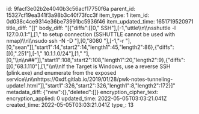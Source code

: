 id: 9facf3e02b2e4040b3c56acf17750f6a
parent_id: 15327cf19ea341f3a98b3c40f73fcc3f
item_type: 1
item_id: 0d038c4ce9314e36be73991bc5936f46
item_updated_time: 1651719520971
title_diff: "[]"
body_diff: "[{\"diffs\":[[0,\" SSH\"],[-1,\"uttle\\\n\\\nsshuttle -l 127.0.0.1:\"],[1,\" to setup connection (SSHUTTLE cannot be used with nmap)\\\n\\\nsudo ssh -N -D \"],[0,\"8080 \"],[-1,\"-r \"],[0,\"sean\"]],\"start1\":14,\"start2\":14,\"length1\":45,\"length2\":86},{\"diffs\":[[0,\".251\"],[-1,\" 10.1.1.0/24\"],[1,\" \"],[0,\"\\\n\\\n##\"]],\"start1\":108,\"start2\":108,\"length1\":20,\"length2\":9},{\"diffs\":[[0,\"68.1.110\"],[1,\"\\\n\\\nIf the Target is Windows, use a reverse SSH (plink.exe) and enumerate from the exposed service\\\n\\\nhttps://0xdf.gitlab.io/2019/01/28/pwk-notes-tunneling-update1.html\"]],\"start1\":326,\"start2\":326,\"length1\":8,\"length2\":172}]"
metadata_diff: {"new":{},"deleted":[]}
encryption_cipher_text: 
encryption_applied: 0
updated_time: 2022-05-05T03:03:21.041Z
created_time: 2022-05-05T03:03:21.041Z
type_: 13